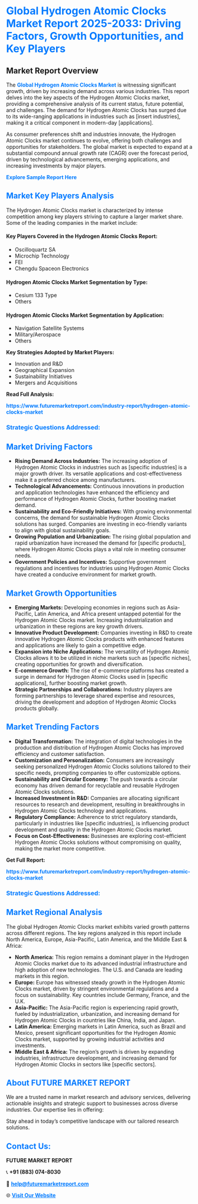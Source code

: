 <h1 style="color: #007BFF;">Global Hydrogen Atomic Clocks Market Report 2025-2033: Driving Factors, Growth Opportunities, and Key Players</h1>

<section id="overview">
<h2>Market Report Overview</h2>
<p>The <a href="https://www.futuremarketreport.com/industry-report/hydrogen-atomic-clocks-market" style="color: #007BFF; text-decoration: none;"><strong>Global Hydrogen Atomic Clocks Market</strong></a> is witnessing significant growth, driven by increasing demand across various industries. This report delves into the key aspects of the Hydrogen Atomic Clocks market, providing a comprehensive analysis of its current status, future potential, and challenges. The demand for Hydrogen Atomic Clocks has surged due to its wide-ranging applications in industries such as [insert industries], making it a critical component in modern-day [applications].</p>
<p>As consumer preferences shift and industries innovate, the Hydrogen Atomic Clocks market continues to evolve, offering both challenges and opportunities for stakeholders. The global market is expected to expand at a substantial compound annual growth rate (CAGR) over the forecast period, driven by technological advancements, emerging applications, and increasing investments by major players.</p>
</section>

<section id="overview">
<p><a href="https://www.futuremarketreport.com/request-sample/reportId=33274" style="color: #007BFF; text-decoration: none;"><strong>Explore Sample Report Here</strong></a></p>
</section>

<section id="key-players">
<h2 style="color: #007BFF;">Market Key Players Analysis</h2>
<p>The Hydrogen Atomic Clocks market is characterized by intense competition among key players striving to capture a larger market share. Some of the leading companies in the market include:</p>
<h4>Key Players Covered in the Hydrogen Atomic Clocks Report:</h4>
<ul><li>Oscilloquartz SA</li><li>Microchip Technology</li><li>FEI</li><li>Chengdu Spaceon Electronics</li></ul>
<h4>Hydrogen Atomic Clocks Market Segmentation by Type:</h4>
<ul><li>Cesium 133 Type</li><li>Others</li></ul>

<h4>Hydrogen Atomic Clocks Market Segmentation by Application:</h4>
<ul><li>Navigation Satellite Systems</li><li>Military/Aerospace</li><li>Others</li></ul>
<p><strong>Key Strategies Adopted by Market Players:</strong></p>
<ul>
<li>Innovation and R&D</li>
<li>Geographical Expansion</li>
<li>Sustainability Initiatives</li>
<li>Mergers and Acquisitions</li>
</ul>
</section>

<section>
<p><strong>Read Full Analysis: </strong></p><a href="https://www.futuremarketreport.com/industry-report/hydrogen-atomic-clocks-market" style="color: #007BFF; text-decoration: none;"><strong>https://www.futuremarketreport.com/industry-report/hydrogen-atomic-clocks-market</strong></a>
<h3 style="color: #007BFF;">Strategic Questions Addressed:</h3>
</section>

<section id="driving-factors">
<h2 style="color: #007BFF;">Market Driving Factors</h2>
<ul>
<li><strong>Rising Demand Across Industries:</strong> The increasing adoption of Hydrogen Atomic Clocks in industries such as [specific industries] is a major growth driver. Its versatile applications and cost-effectiveness make it a preferred choice among manufacturers.</li>
<li><strong>Technological Advancements:</strong> Continuous innovations in production and application technologies have enhanced the efficiency and performance of Hydrogen Atomic Clocks, further boosting market demand.</li>
<li><strong>Sustainability and Eco-Friendly Initiatives:</strong> With growing environmental concerns, the demand for sustainable Hydrogen Atomic Clocks solutions has surged. Companies are investing in eco-friendly variants to align with global sustainability goals.</li>
<li><strong>Growing Population and Urbanization:</strong> The rising global population and rapid urbanization have increased the demand for [specific products], where Hydrogen Atomic Clocks plays a vital role in meeting consumer needs.</li>
<li><strong>Government Policies and Incentives:</strong> Supportive government regulations and incentives for industries using Hydrogen Atomic Clocks have created a conducive environment for market growth.</li>
</ul>
</section>

<section id="growth-opportunities">
<h2 style="color: #007BFF;">Market Growth Opportunities</h2>
<ul>
<li><strong>Emerging Markets:</strong> Developing economies in regions such as Asia-Pacific, Latin America, and Africa present untapped potential for the Hydrogen Atomic Clocks market. Increasing industrialization and urbanization in these regions are key growth drivers.</li>
<li><strong>Innovative Product Development:</strong> Companies investing in R&D to create innovative Hydrogen Atomic Clocks products with enhanced features and applications are likely to gain a competitive edge.</li>
<li><strong>Expansion into Niche Applications:</strong> The versatility of Hydrogen Atomic Clocks allows it to be utilized in niche markets such as [specific niches], creating opportunities for growth and diversification.</li>
<li><strong>E-commerce Growth:</strong> The rise of e-commerce platforms has created a surge in demand for Hydrogen Atomic Clocks used in [specific applications], further boosting market growth.</li>
<li><strong>Strategic Partnerships and Collaborations:</strong> Industry players are forming partnerships to leverage shared expertise and resources, driving the development and adoption of Hydrogen Atomic Clocks products globally.</li>
</ul>
</section>

<section id="trending-factors">
<h2 style="color: #007BFF;">Market Trending Factors</h2>
<ul>
<li><strong>Digital Transformation:</strong> The integration of digital technologies in the production and distribution of Hydrogen Atomic Clocks has improved efficiency and customer satisfaction.</li>
<li><strong>Customization and Personalization:</strong> Consumers are increasingly seeking personalized Hydrogen Atomic Clocks solutions tailored to their specific needs, prompting companies to offer customizable options.</li>
<li><strong>Sustainability and Circular Economy:</strong> The push towards a circular economy has driven demand for recyclable and reusable Hydrogen Atomic Clocks solutions.</li>
<li><strong>Increased Investment in R&D:</strong> Companies are allocating significant resources to research and development, resulting in breakthroughs in Hydrogen Atomic Clocks technology and applications.</li>
<li><strong>Regulatory Compliance:</strong> Adherence to strict regulatory standards, particularly in industries like [specific industries], is influencing product development and quality in the Hydrogen Atomic Clocks market.</li>
<li><strong>Focus on Cost-Effectiveness:</strong> Businesses are exploring cost-efficient Hydrogen Atomic Clocks solutions without compromising on quality, making the market more competitive.</li>
</ul>
</section>

<section>
<p><strong>Get Full Report: </strong></p><a href="https://www.futuremarketreport.com/industry-report/hydrogen-atomic-clocks-market" style="color: #007BFF; text-decoration: none;"><strong>https://www.futuremarketreport.com/industry-report/hydrogen-atomic-clocks-market</strong></a>
<h3 style="color: #007BFF;">Strategic Questions Addressed:</h3>
</section>


<section id="regional-analysis">
<h2 style="color: #007BFF;">Market Regional Analysis</h2>
<p>The global Hydrogen Atomic Clocks market exhibits varied growth patterns across different regions. The key regions analyzed in this report include North America, Europe, Asia-Pacific, Latin America, and the Middle East & Africa:</p>
<ul>
<li><strong>North America:</strong> This region remains a dominant player in the Hydrogen Atomic Clocks market due to its advanced industrial infrastructure and high adoption of new technologies. The U.S. and Canada are leading markets in this region.</li>
<li><strong>Europe:</strong> Europe has witnessed steady growth in the Hydrogen Atomic Clocks market, driven by stringent environmental regulations and a focus on sustainability. Key countries include Germany, France, and the U.K.</li>
<li><strong>Asia-Pacific:</strong> The Asia-Pacific region is experiencing rapid growth, fueled by industrialization, urbanization, and increasing demand for Hydrogen Atomic Clocks in countries like China, India, and Japan.</li>
<li><strong>Latin America:</strong> Emerging markets in Latin America, such as Brazil and Mexico, present significant opportunities for the Hydrogen Atomic Clocks market, supported by growing industrial activities and investments.</li>
<li><strong>Middle East & Africa:</strong> The region’s growth is driven by expanding industries, infrastructure development, and increasing demand for Hydrogen Atomic Clocks in sectors like [specific sectors].</li>
</ul>
</section>

<footer>
<h2 style="color: #007BFF;">About FUTURE MARKET REPORT</h2>
<p>We are a trusted name in market research and advisory services, delivering actionable insights and strategic support to businesses across diverse industries. Our expertise lies in offering:</p>

<p>Stay ahead in today’s competitive landscape with our tailored research solutions.</p>

<h2 style="color: #007BFF;">Contact Us:</h2>
<p><strong>FUTURE MARKET REPORT</strong></p>
<p>📞 <strong>+91 (883) 074-8030</strong></p>
<p>📧 <strong><a href="mailto:help@futuremarketreport.com" style="color: #007BFF;">help@futuremarketreport.com</a></strong></p>
<p>🌐 <strong><a href="https://www.futuremarketreport.com/" style="color: #007BFF;">Visit Our Website</a></strong></p>
</footer>